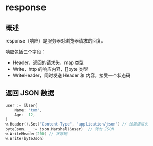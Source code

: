 # response

## 概述

response（响应）是服务器对浏览器请求的回复。

响应包括三个字段：

- Header，返回的请求头，map 类型
- Write，http 的响应内容，[]byte 类型
- WriteHeader，同时发送 Header 和 内容，接受一个状态码

## 返回 JSON 数据

```go
user := &User{
    Name: "tom",
    Age:  12,
}
w.Header().Set("Content-Type", "application/json") // 设置请求头
byteJson, _ := json.Marshal(&user)  // 转为 JSON
w.WriteHeader(200) // 状态码
w.Write(byteJson)
```

 
 <comment-comment/> 
 